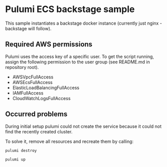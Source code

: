 # Pulumi ECS backstage sample

This sample instantiates a backstage docker instance (currently just nginx - backstage will follow).

## Required AWS permissions

Pulumi uses the access key of a specific user. To get the script running, assign the following permission to the user group (see README.md in repository root).

- AWSVpcFullAccess
- AWSEcsFullAccess
- ElasticLoadBalancingFullAccess
- IAMFullAccess
- CloudWatchLogsFullAccess

## Occurred problems

During initial setup pulumi could not create the service because it could not find the recently created cluster.

To solve it, remove all resources and recreate them by calling:

```shell
pulumi destroy

pulumi up
```
